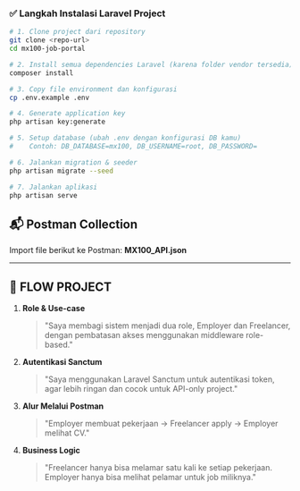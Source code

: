 ### ✅ Langkah Instalasi Laravel Project

```bash
# 1. Clone project dari repository
git clone <repo-url>
cd mx100-job-portal

# 2. Install semua dependencies Laravel (karena folder vendor tersedia)
composer install

# 3. Copy file environment dan konfigurasi
cp .env.example .env

# 4. Generate application key
php artisan key:generate

# 5. Setup database (ubah .env dengan konfigurasi DB kamu)
#    Contoh: DB_DATABASE=mx100, DB_USERNAME=root, DB_PASSWORD=

# 6. Jalankan migration & seeder
php artisan migrate --seed

# 7. Jalankan aplikasi
php artisan serve
```

## 📬 Postman Collection

Import file berikut ke Postman:
**MX100_API.json**

---

## 🎤 FLOW PROJECT

1. **Role & Use-case**
   > "Saya membagi sistem menjadi dua role, Employer dan Freelancer, dengan pembatasan akses menggunakan middleware role-based."

2. **Autentikasi Sanctum**
   > "Saya menggunakan Laravel Sanctum untuk autentikasi token, agar lebih ringan dan cocok untuk API-only project."

3. **Alur Melalui Postman**
   > "Employer membuat pekerjaan → Freelancer apply → Employer melihat CV."

4. **Business Logic**
   > "Freelancer hanya bisa melamar satu kali ke setiap pekerjaan. Employer hanya bisa melihat pelamar untuk job miliknya."
